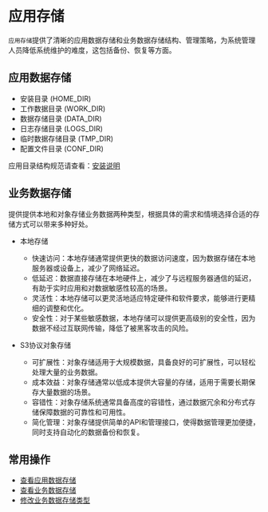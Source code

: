 应用存储
===

`应用存储`提供了清晰的应用数据存储和业务数据存储结构、管理策略，为系统管理人员降低系统维护的难度，这包括备份、恢复等方面。

## 应用数据存储

- 安装目录 (HOME_DIR)
- 工作数据目录 (WORK_DIR)
- 数据存储目录 (DATA_DIR)
- 日志存储目录 (LOGS_DIR)
- 临时数据存储目录 (TMP_DIR)
- 配置文件目录 (CONF_DIR)

应用目录结构规范请查看：[安装说明](https://www.xcan.cloud/help/doc/205509853639082016?c=206089938364530730)

## 业务数据存储

提供提供本地和对象存储业务数据两种类型，根据具体的需求和情境选择合适的存储方式可以带来多种好处。

- 本地存储

  - 快速访问：本地存储通常提供更快的数据访问速度，因为数据存储在本地服务器或设备上，减少了网络延迟。
  - 低延迟：数据直接存储在本地硬件上，减少了与远程服务器通信的延迟，有助于实时应用和对数据敏感性较高的场景。
  - 灵活性：本地存储可以更灵活地适应特定硬件和软件要求，能够进行更精细的调整和优化。
  - 安全性：对于某些敏感数据，本地存储可以提供更高级别的安全性，因为数据不经过互联网传输，降低了被黑客攻击的风险。

- S3协议对象存储

  - 可扩展性：对象存储适用于大规模数据，具备良好的可扩展性，可以轻松处理大量的业务数据。
  - 成本效益：对象存储通常以低成本提供大容量的存储，适用于需要长期保存大量数据的场景。
  - 容错性：对象存储系统通常具备高度的容错性，通过数据冗余和分布式存储保障数据的可靠性和可用性。
  - 简化管理：对象存储提供简单的API和管理接口，使得数据管理更加便捷，同时支持自动化的数据备份和恢复。

## 常用操作

- [查看应用数据存储](https://www.xcan.cloud/help/doc/205515877330714629?c=209786779924963246)
- [查看业务数据存储](https://www.xcan.cloud/help/doc/205515877330714629?c=209786779924963247)
- [修改业务数据存储类型](https://www.xcan.cloud/help/doc/205515877330714629?c=209786779924963249)


